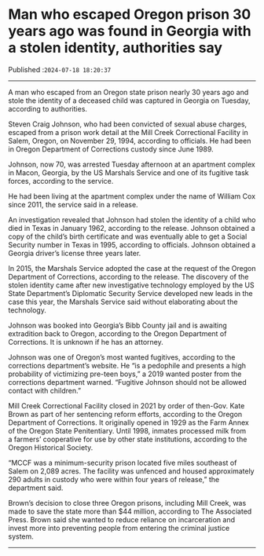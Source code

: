 # Man who escaped Oregon prison 30 years ago was found in Georgia with a stolen identity, authorities say

Published :`2024-07-18 18:20:37`

---

A man who escaped from an Oregon state prison nearly 30 years ago and stole the identity of a deceased child was captured in Georgia on Tuesday, according to authorities.

Steven Craig Johnson, who had been convicted of sexual abuse charges, escaped from a prison work detail at the Mill Creek Correctional Facility in Salem, Oregon, on November 29, 1994, according to officials. He had been in Oregon Department of Corrections custody since June 1989.

Johnson, now 70, was arrested Tuesday afternoon at an apartment complex in Macon, Georgia, by the US Marshals Service and one of its fugitive task forces, according to the service.

He had been living at the apartment complex under the name of William Cox since 2011, the service said in a release.

An investigation revealed that Johnson had stolen the identity of a child who died in Texas in January 1962, according to the release. Johnson obtained a copy of the child’s birth certificate and was eventually able to get a Social Security number in Texas in 1995, according to officials. Johnson obtained a Georgia driver’s license three years later.

In 2015, the Marshals Service adopted the case at the request of the Oregon Department of Corrections, according to the release. The discovery of the stolen identity came after new investigative technology employed by the US State Department’s Diplomatic Security Service developed new leads in the case this year, the Marshals Service said without elaborating about the technology.

Johnson was booked into Georgia’s Bibb County jail and is awaiting extradition back to Oregon, according to the Oregon Department of Corrections. It is unknown if he has an attorney.

Johnson was one of Oregon’s most wanted fugitives, according to the corrections department’s website. He “is a pedophile and presents a high probability of victimizing pre-teen boys,” a 2019 wanted poster from the corrections department warned. “Fugitive Johnson should not be allowed contact with children.”

Mill Creek Correctional Facility closed in 2021 by order of then-Gov. Kate Brown as part of her sentencing reform efforts, according to the Oregon Department of Corrections. It originally opened in 1929 as the Farm Annex of the Oregon State Penitentiary. Until 1998, inmates processed milk from a farmers’ cooperative for use by other state institutions, according to the Oregon Historical Society.

“MCCF was a minimum-security prison located five miles southeast of Salem on 2,089 acres. The facility was unfenced and housed approximately 290 adults in custody who were within four years of release,” the department said.

Brown’s decision to close three Oregon prisons, including Mill Creek, was made to save the state more than $44 million, according to The Associated Press. Brown said she wanted to reduce reliance on incarceration and invest more into preventing people from entering the criminal justice system.

---

